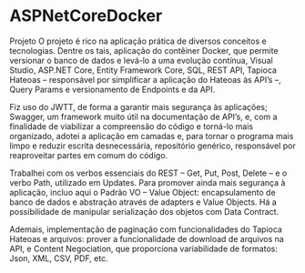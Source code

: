 # ASPNetCoreDocker

Projeto
O projeto é rico na aplicação prática de diversos conceitos e tecnologias. Dentre os tais, aplicação do contêiner Docker, que permite versionar o banco de dados e levá-lo a uma evolução contínua, Visual Studio, ASP.NET Core, Entity Framework Core, SQL, REST API, Tapioca Hateoas – responsável por simplificar a aplicação do Hateoas às API’s –, Query Params e versionamento de Endpoints e da API.


Fiz uso do JWTT, de forma a garantir mais segurança às aplicações; Swagger, um framework muito útil na documentação de API’s, e, com a finalidade de viabilizar a compreensão do código e torná-lo mais organizado, adotei a aplicação em camadas e, para tornar o programa mais limpo e reduzir escrita desnecessária, repositório genérico, responsável por reaproveitar partes em comum do código.


Trabalhei com os verbos essenciais do REST – Get, Put, Post, Delete – e o verbo Path, utilizado em Updates. Para promover ainda mais segurança à aplicação, incluo aqui o Padrão VO – Value Object: encapsulamento de banco de dados e abstração através de adapters e Value Objects. Há a possibilidade de manipular serialização dos objetos com Data Contract.


Ademais, implementação de paginação com funcionalidades do Tapioca Hateoas e arquivos: prover a funcionalidade de download de arquivos na API, e Content Negociation, que proporciona variabilidade de formatos: Json, XML, CSV, PDF, etc. 
